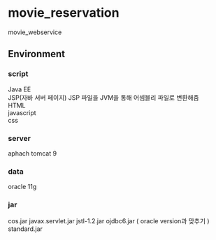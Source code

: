 # movie_reservation
movie_webservice

## Environment
### script   
  Java EE   
  JSP(자바 서버 페이지) JSP 파일을 JVM을 통해 어셈블리 파일로 변환해줌   
  HTML   
  javascript   
  css   
### server   
  aphach tomcat 9   
### data    
  oracle 11g
### jar
cos.jar
javax.servlet.jar
jstl-1.2.jar
ojdbc6.jar ( oracle version과 맞추기 )
standard.jar


